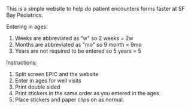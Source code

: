 This is a simple website to help do patient encounters forms faster at SF Bay Pediatrics.

Entering in ages:
  1. Weeks are abbreviated as "w" so 2 weeks = 2w
  2. Months are abbreviated as "mo" so 9 month = 9mo
  3. Years are not required to be entered so 5 years = 5

Instructions: 
  1. Split screen EPIC and the website
  2. Enter in ages for well visits
  3. Print double sided
  4. Print stickers in the same order as you entered in the ages
  5. Place stickers and paper clips on as normal.
